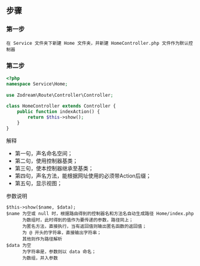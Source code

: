 ## 步骤

### 第一步

    在 Service 文件夹下新建 Home 文件夹，并新建 HomeController.php 文件作为默认控制器
    

### 第二步

```php
<?php
namespace Service\Home;
 
use Zodream\Route\Controller\Controller;
 
class HomeController extends Controller {
    public function indexAction() {
        return $this->show();
    }
}
```
解释
* 第一句，声名命名空间；
* 第二句，使用控制器基类；
* 第三句，使本控制器继承至基类；
* 第四句，声名方法，能根据网址使用的必须带Action后缀；
* 第五句，显示视图；


参数说明
    
    $this->show($name, $data);
    $name 为空或 null 时，根据路由得到的控制器名和方法名自动生成路径 Home/index.php
          为数组时，此时得到的值作为要传递的参数，路径同上；
          为匿名方法，直接执行，当有返回值则输出匿名函数的返回值；
          为 @ 开头的字符串，直接输出字符串；
          其他则作为路径解析
    $data 为空
          为字符串是，参数则以 data 命名；
          为数组，并入参数